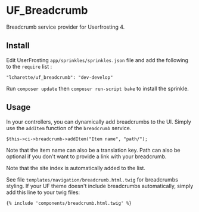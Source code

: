 # UF_Breadcrumb
Breadcrumb service provider for Userfrosting 4.

## Install
Edit UserFrosting `app/sprinkles/sprinkles.json` file and add the following to the `require` list :
```
"lcharette/uf_breadcrumb": "dev-develop"
```

Run `composer update` then `composer run-script bake` to install the sprinkle.

## Usage

In your controllers, you can dynamically add breadcrumbs to the UI. Simply use the `addItem` function of the `breadcrumb` service. 

```
$this->ci->breadcrumb->addItem("Item name", "path/");
```

Note that the item name can also be a translation key. Path can also be optional if you don't want to provide a link with your breadcrumb.

Note that the site index is automatically added to the list. 

See file `templates/navigation/breadcrumb.html.twig` for breadcrumbs styling.  If your UF theme doesn't include breadcrumbs automatically, simply add this line to your twig files:
```
{% include 'components/breadcrumb.html.twig' %}
```
